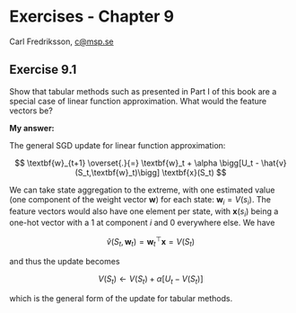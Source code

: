 # Exercises - Chapter 9

Carl Fredriksson, c@msp.se

## Exercise 9.1

Show that tabular methods such as presented in Part I of this book are a special case of linear function approximation. What would the feature vectors be?

**My answer:**

The general SGD update for linear function approximation:

$$
\textbf{w}_{t+1} \overset{.}{=} \textbf{w}_t + \alpha \bigg[U_t - \hat{v}(S_t,\textbf{w}_t)\bigg] \textbf{x}(S_t)
$$

We can take state aggregation to the extreme, with one estimated value (one component of the weight vector $\textbf{w}$) for each state: $\textbf{w}_i = V(s_i)$. The feature vectors would also have one element per state, with $\textbf{x}(s_i)$ being a one-hot vector with a 1 at component $i$ and 0 everywhere else. We have 

$$
\hat{v}(S_t,\textbf{w}_t) = \textbf{w}_t^\top \textbf{x} = V(S_t)
$$

and thus the update becomes

$$
V(S_t) \leftarrow V(S_t) + \alpha \bigg[U_t - V(S_t)\bigg]
$$

which is the general form of the update for tabular methods.
